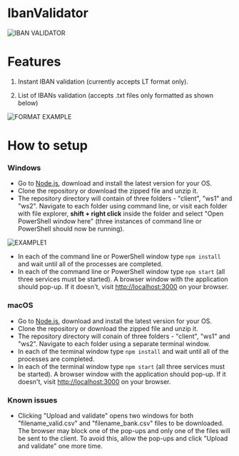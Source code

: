 # IbanValidator

![IBAN VALIDATOR](https://i.ibb.co/hm2kTcv/capture.png)

# Features

1. Instant IBAN validation (currently accepts LT format only).

2. List of IBANs validation (accepts .txt files only formatted as shown below)

![FORMAT EXAMPLE](https://i.ibb.co/SQtvMDc/kodai.png)

# How to setup

### Windows

- Go to [Node.js](https://nodejs.org/en/download/current/), download and install the latest version for your OS.
- Clone the repository or download the zipped file and unzip it.
- The repository directory will contain of three folders - "client", "ws1" and "ws2".
Navigate to each folder using command line, or visit each folder with file explorer, **shift + right click** inside the folder and select "Open PowerShell window here" (three instances of command line or PowerShell should now be running).

![EXAMPLE1](https://i.ibb.co/6wcV43d/ezgif-com-gif-maker.gif)
- In each of the command line or PowerShell window type `npm install` and wait until all of the processes are completed.
- In each of the command line or PowerShell window type `npm start` (all three services must be started). A browser window with the application should pop-up. If it doesn't, visit [http://localhost:3000](http://localhost:3000) on your browser.

### macOS

- Go to [Node.js](https://nodejs.org/en/download/current/), download and install the latest version for your OS.
- Clone the repository or download the zipped file and unzip it.
- The repository directory will conain of three folders - "client", "ws1" and "ws2".
Navigate to each folder using a separate terminal window.
- In each of the terminal window type `npm install` and wait until all of the processes are completed.
- In each of the terminal window type `npm start` (all three services must be started). A browser window with the application should pop-up. If it doesn't, visit [http://localhost:3000](http://localhost:3000) on your browser.

### Known issues

- Clicking "Upload and validate" opens two windows for both "filename_valid.csv" and "filename_bank.csv" files to be downloaded. The browser may block one of the pop-ups and only one of the files will be sent to the client. To avoid this, allow the pop-ups and click "Upload and validate" one more time.
